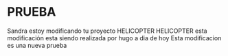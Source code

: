 # PRUEBA
Sandra estoy modificando tu proyecto
HELICOPTER HELICOPTER
esta modificación esta siendo realizada por hugo a dia de hoy
Esta modificacion es una nueva prueba